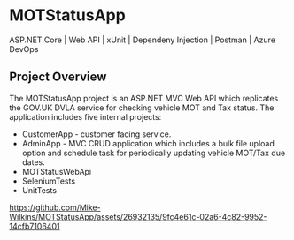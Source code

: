 # MOTStatusApp
ASP.NET Core | Web API | xUnit | Dependeny Injection | Postman | Azure DevOps

## Project Overview
The MOTStatusApp project is an ASP.NET MVC Web API which replicates the GOV.UK DVLA service for checking vehicle MOT and Tax status. The application includes five internal projects:

* CustomerApp - customer facing service.
* AdminApp - MVC CRUD application which includes a bulk file upload option and schedule task for periodically updating vehicle MOT/Tax due dates.
* MOTStatusWebApi
* SeleniumTests
* UnitTests




https://github.com/Mike-Wilkins/MOTStatusApp/assets/26932135/9fc4e61c-02a6-4c82-9952-14cfb7106401

